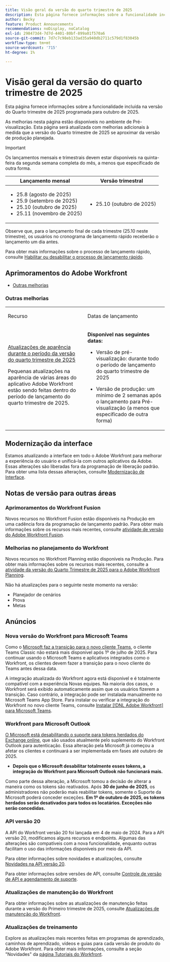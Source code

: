 ```yaml
---
title: Visão geral da versão do quarto trimestre de 2025
description: Esta página fornece informações sobre a funcionalidade incluída na versão do Quarto trimestre de 2025. Essas melhorias estão planejadas para serem disponibilizadas no ambiente de produção durante todo o trimestre.
author: Becky
feature: Product Announcements
recommendations: noDisplay, noCatalog
exl-id: 298473d4-7d7d-4401-80bf-899a01f570a6
source-git-commit: 7d7c7c98eb133ad35a940db2711c579d1f83045b
workflow-type: tm+mt
source-wordcount: '715'
ht-degree: 1%

---
```


# Visão geral da versão do quarto trimestre de 2025

Esta página fornece informações sobre a funcionalidade incluída na versão do Quarto trimestre de 2025 programada para outubro de 2025.

As melhorias nesta página estão disponíveis no ambiente de Pré-visualização. Esta página será atualizada com melhorias adicionais à medida que a versão do Quarto trimestre de 2025 se aproximar da versão de produção planejada.


<!-- Keep commented until Final Preview release.

The <add release> release webinar will be held on <date>. You can [register for the webinar here <get link from product ops>. -->

>[!IMPORTANT]
>
>
>Os lançamentos mensais e trimestrais devem estar disponíveis na quinta-feira da segunda semana completa do mês, a menos que especificado de outra forma.
>
>| Lançamento mensal | Versão trimestral |
>|----|----|
>| <ul><li>25.8 (agosto de 2025)</li><li>25.9 (setembro de 2025)</li><li>25.10 (outubro de 2025)</li><li>25.11 (novembro de 2025)</li></ul> | <ul><li>25.10 (outubro de 2025)</li></ul> |
>
>Observe que, para o lançamento final de cada trimestre (25.10 neste trimestre), os usuários no cronograma de lançamento rápido receberão o lançamento um dia antes.
>
>Para obter mais informações sobre o processo de lançamento rápido, consulte [Habilitar ou desabilitar o processo de lançamento rápido](/help/quicksilver/administration-and-setup/set-up-workfront/configure-system-defaults/enable-fast-release-process.md).

## Aprimoramentos do Adobe Workfront

<!--* [Resource Management enhancements](#resource-management-enhancements)-->
* [Outras melhorias](#other-enhancements)



<!--### Resource Management enhancements

<table style="table-layout:auto">
  <tbody>
    <tr>
        <td>
            <a href="/help/quicksilver/product-announcements/product-releases/25-q4-release-activity/25-q4-resource-mgmt.md" class="MCXref xref" xrefformat="{para}">Role assignments display in the Workload Balancer </a><p></p>
            <p>Resource managers can now review job role assignments in the Workload Balancer. The assignments are displayed in the Unassigned Work area, under the tasks or issues the roles are assigned to. Only work items assigned to users are displayed in the Assigned Work area. </p>
            <p>A new Workload Balancer setting, Show Role Assignments, determines whether role assignments are displayed. The setting is enabled by default.</p>
        </td>
        <td>July 24, 2025</td>
        <td>August 14, 2025</td>
        <td>October 16, 2025</td>
    </tr>     
  </tbody>
</table> -->

### Outras melhorias

<table>
            <col style="width: 50%;" />
            <col style="width: 50%;" />
            <tbody>
                <tr>
                    <td>
                        <p><span class="bold">Recurso</span>
                        </p>
                    </td>
                    <td>
                        <p><span class="bold">Datas de lançamento</span>
                        </p>
                    </td>
                </tr>
                 <tr>
                    <td>
                        <a href="/help/quicksilver/product-announcements/product-releases/25-q4-release-activity/25-q4-look-and-feel-updates.md" class="MCXref xref" xrefformat="{para}">Atualizações de aparência durante o período da versão do quarto trimestre de 2025</a></p>
                        <p>Pequenas atualizações na aparência de várias áreas do aplicativo Adobe Workfront estão sendo feitas dentro do período de lançamento do quarto trimestre de 2025. </p>
                    </td>
                    <td><p><b>Disponível nas seguintes datas:</b></p>
                        <ul>
                            <li>
                                <p>Versão de pré-visualização: durante todo o período de lançamento do quarto trimestre de 2025<br /></p>
                            </li>
                            <li>
                                <p>Versão de produção: um mínimo de 2 semanas após o lançamento para Pré-visualização (a menos que especificado de outra forma)</p>
                            </li>
                        </ul>
                    </td>
                </tr>
            </tbody>
        </table>

<!--
### Functionality soon to be removed from Workfront

* 
-->

## Modernização da interface

Estamos atualizando a interface em todo o Adobe Workfront para melhorar a experiência do usuário e unificá-la com outros aplicativos da Adobe. Essas alterações são liberadas fora da programação de liberação padrão. Para obter uma lista dessas alterações, consulte [Modernização de Interface](/help/quicksilver/product-announcements/product-releases/interface-modernization/interface-modernization.md).

## Notas de versão para outras áreas

### Aprimoramentos do Workfront Fusion

Novos recursos no Workfront Fusion estão disponíveis na Produção em uma cadência fora da programação de lançamento padrão. Para obter mais informações sobre os recursos mais recentes, consulte [atividade de versão do Adobe Workfront Fusion](https://experienceleague.adobe.com/en/docs/workfront-fusion/using/fusion-release-activity/fusion-release-activity).

### Melhorias no planejamento do Workfront

Novos recursos no Workfront Planning estão disponíveis na Produção. Para obter mais informações sobre os recursos mais recentes, consulte a [atividade da versão do Quarto Trimestre de 2025 para o Adobe Workfront Planning](/help/quicksilver/product-announcements/product-releases/planning-release-activity/planning-release-activity-25-q4.md).

Não há atualizações para o seguinte neste momento na versão:

* Planejador de cenários
* Prova
* Metas

## Anúncios

### Nova versão do Workfront para Microsoft Teams

Como o [Microsoft faz a transição para o novo cliente Teams](https://learn.microsoft.com/en-us/microsoftteams/teams-classic-client-end-of-availability), o cliente Teams Classic não estará mais disponível após 1º de julho de 2025. Para continuar usando o Microsoft Teams e aplicativos integrados como o Workfront, os clientes devem fazer a transição para o novo cliente do Teams antes dessa data.

A integração atualizada do Workfront agora está disponível e é totalmente compatível com a experiência Novas equipes. Na maioria dos casos, o Workfront será exibido automaticamente assim que os usuários fizerem a transição. Caso contrário, a integração pode ser instalada manualmente no Microsoft Teams App Store. Para instalar ou verificar a integração do Workfront no novo cliente Teams, consulte [Instalar [!DNL Adobe Workfront] para Microsoft Teams](/help/quicksilver/workfront-integrations-and-apps/using-workfront-with-microsoft-teams/install-workfront-ms-teams.md).

### Workfront para Microsoft Outlook

[O Microsoft está desabilitando o suporte para tokens herdados do Exchange online](https://learn.microsoft.com/en-us/office/dev/add-ins/outlook/faq-nested-app-auth-outlook-legacy-tokens), que são usados atualmente pelo suplemento do Workfront Outlook para autenticação. Essa alteração pela Microsoft já começou a afetar os clientes e continuará a ser implementada em fases até outubro de 2025.

* **Depois que o Microsoft desabilitar totalmente esses tokens, a integração do Workfront para Microsoft Outlook não funcionará mais.**

Como parte dessa alteração, a Microsoft tomou a decisão de alterar a maneira como os tokens são reativados. Após **30 de junho de 2025**, os administradores não poderão mais reabilitar tokens, somente o Suporte da Microsoft poderá conceder exceções. **Em 1º de outubro de 2025, os tokens herdados serão desativados para todos os locatários. Exceções não serão concedidas.**

### API versão 20

A API do Workfront versão 20 foi lançada em 4 de maio de 2024. Para a API versão 20, modificamos alguns recursos e endpoints. Algumas das alterações são compatíveis com a nova funcionalidade, enquanto outras facilitam o uso das informações disponíveis por meio da API.

Para obter informações sobre novidades e atualizações, consulte [Novidades na API versão 20](/help/quicksilver/wf-api/api/new-api-version-19.md).

Para obter informações sobre versões de API, consulte [Controle de versão de API e agendamento de suporte](/help/quicksilver/wf-api/api/api-version-support-schedule.md).

### Atualizações de manutenção do Workfront 

Para obter informações sobre as atualizações de manutenção feitas durante a versão do Primeiro trimestre de 2025, consulte [Atualizações de manutenção do Workfront](https://experienceleague.adobe.com/docs/workfront-known-issues/releases/current-updates.html).

### Atualizações de treinamento

Explore as atualizações mais recentes feitas em programas de aprendizado, caminhos de aprendizado, vídeos e guias para cada versão de produto do Adobe Workfront. Para obter mais informações, consulte a seção &quot;Novidades&quot; da [página Tutoriais do Workfront](https://experienceleague.adobe.com/docs/workfront-learn/tutorials-workfront/home.html?lang=pt-BR).
